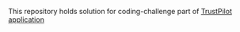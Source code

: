 This repository holds solution for coding-challenge part of [TrustPilot application](https://followthewhiterabbit.trustpilot.com/cs/step3.html) 



